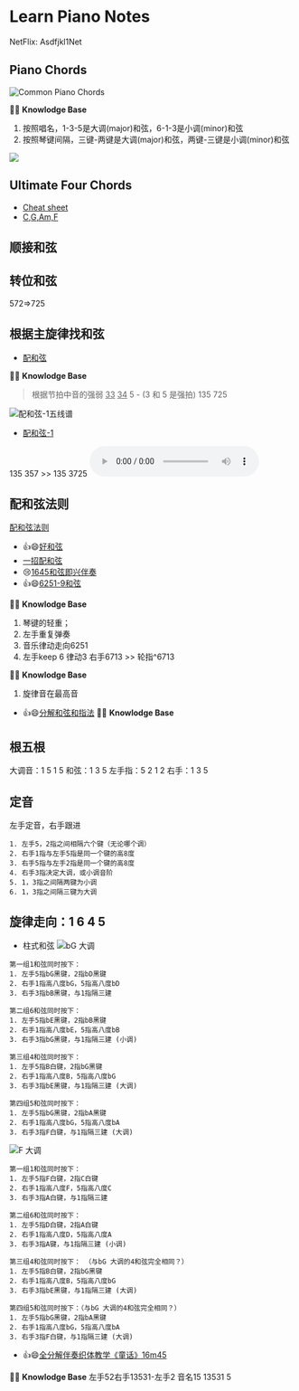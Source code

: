 <h1>Learn Piano Notes</h1>

NetFlix: Asdfjkl1Net

## Piano Chords
![Common Piano Chords](images/chords.png)

🔔💡 **Knowlodge Base**
1. 按照唱名，1-3-5是大调(major)和弦，6-1-3是小调(minor)和弦
2. 按照琴键间隔，三键-两键是大调(major)和弦，两键-三键是小调(minor)和弦

![](images/chords.jpg)

## Ultimate Four Chords
* [Cheat sheet](The-ULTIMATE-Four-Chords-Cheat-Sheet.pdf)
* [C,G,Am,F](https://www.youtube.com/watch?v=1D3aWUx771A&t=2s)

## 顺接和弦

## 转位和弦
572=>725

## 根据主旋律找和弦
* [配和弦](https://www.youtube.com/watch?v=tqrgP-doNyU)

🔔💡 **Knowlodge Base**
> 根据节拍中音的强弱 
<u>33</u> <u>34</u> 5 - (3 和 5 是强拍)
135  725 

![配和弦-1五线谱](images/配和弦1-1.png)

* [配和弦-1](sounds/配和弦1.mp3)

135 357 >> 135 3725
![配和弦-2](sounds/配和弦2.mp3)

## 配和弦法则
[配和弦法则](https://www.youtube.com/watch?v=cLESaZyDKlU)
* 👍😄[好和弦](https://www.youtube.com/watch?v=I0y2LY4sPZA&list=PLmVjZfPp5kiNVtlRBphjzBUIH_Xa15h08)
* [一招配和弦](https://www.youtube.com/watch?v=tqrgP-doNyU)
* 😢[1645和弦即兴伴奏](https://www.youtube.com/watch?v=y-_oekyMsAA)
* 👍😄[6251-9和弦](https://www.youtube.com/watch?v=InRnUkIBvVs)

🔔💡 **Knowlodge Base**
1. 琴键的轻重；
2. 左手重复弹奏
3. 音乐律动走向6251
4. 左手keep 6 律动3 右手6713 >> 轮指^6713


[](https://www.youtube.com/watch?v=GexntVul938)
🔔💡 **Knowlodge Base**
1. 旋律音在最高音


* 👍😄[分解和弦和指法](https://www.youtube.com/watch?v=OEpJZbGQ5kU)
🔔💡 **Knowlodge Base**

## 根五根    
大调音：1 5 1 5  和弦：1 3 5 
左手指：5 2 1 2  右手：1 3 5



## 定音
左手定音，右手跟进
```
1. 左手5，2指之间相隔六个键（无论哪个调）
2. 右手1指与左手5指是同一个键的高8度
3. 右手5指与左手2指是同一个键的高8度
4. 右手3指决定大调，或小调音阶
5. 1，3指之间隔两键为小调
6. 1，3指之间隔三键为大调
```

## 旋律走向：1 6 4 5
* 柱式和弦
![bG 大调](images/柱式1645.png)
```
第一组1和弦同时按下：
1. 左手5指bG黑键，2指bD黑键
2. 右手1指高八度bG，5指高八度bD
3. 右手3指bB黑键，与1指隔三建

第二组6和弦同时按下：
1. 左手5指bE黑键，2指bB黑键
2. 右手1指高八度bE，5指高八度bB
3. 右手3指bG黑键，与1指隔三建 (小调)

第三组4和弦同时按下：
1. 左手5指B白键，2指bG黑键
2. 右手1指高八度B，5指高八度bG
3. 右手3指bE黑键，与1指隔三建 (大调)

第四组5和弦同时按下：
1. 左手5指bG黑键，2指bA黑键
2. 右手1指高八度bG，5指高八度bA
3. 右手3指F白键，与1指隔三建 (大调)

```

![F 大调](images/柱式1645.png)
```
第一组1和弦同时按下：
1. 左手5指F白键，2指C白键
2. 右手1指高八度F，5指高八度C
3. 右手3指A白键，与1指隔三建

第二组6和弦同时按下：
1. 左手5指D白键，2指A白键
2. 右手1指高八度D，5指高八度A
3. 右手3指A键，与1指隔三建 (小调)

第三组4和弦同时按下： （与bG 大调的4和弦完全相同？）
1. 左手5指B白键，2指bG黑键
2. 右手1指高八度B，5指高八度bG
3. 右手3指bE黑键，与1指隔三建 (大调)

第四组5和弦同时按下：（与bG 大调的4和弦完全相同？）
1. 左手5指bG黑键，2指bA黑键
2. 右手1指高八度bG，5指高八度bA
3. 右手3指F白键，与1指隔三建 (大调)

```

* 👍😄[全分解伴奏织体教学《童话》16m45](https://www.youtube.com/watch?v=4KZ-6XaJtwE)

🔔💡 **Knowlodge Base**
左手52右手13531-左手2
音名15    13531    5